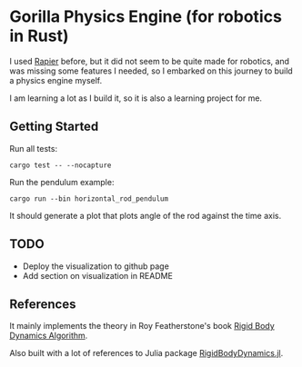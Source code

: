# Gorilla Physics Engine (for robotics in Rust)

I used [Rapier](https://github.com/dimforge/rapier) before, but it did not seem to be quite made for robotics, and was missing some features I needed, so I embarked on this journey to build a physics engine myself.

I am learning a lot as I build it, so it is also a learning project for me.

## Getting Started

Run all tests:

`cargo test -- --nocapture`

Run the pendulum example:

`cargo run --bin horizontal_rod_pendulum`

It should generate a plot that plots angle of the rod against the time axis.

## TODO

- Deploy the visualization to github page
- Add section on visualization in README

## References

It mainly implements the theory in Roy Featherstone's book [Rigid Body Dynamics Algorithm](https://royfeatherstone.org/).

Also built with a lot of references to Julia package [RigidBodyDynamics.jl](https://github.com/JuliaRobotics/RigidBodyDynamics.jl).
